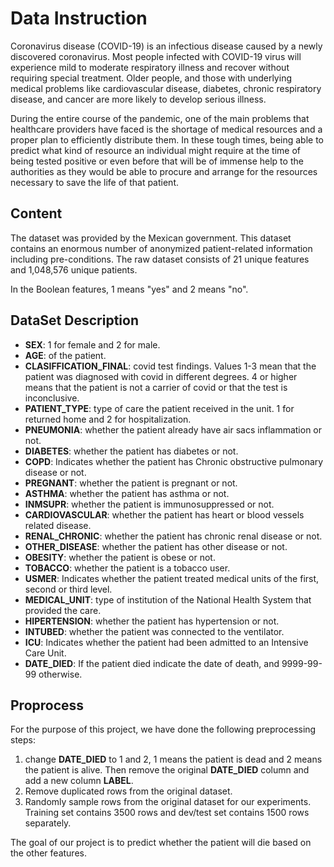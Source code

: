# Data Instruction
Coronavirus disease (COVID-19) is an infectious disease caused by a newly discovered coronavirus. Most people infected with COVID-19 virus will experience mild to moderate respiratory illness and recover without requiring special treatment. Older people, and those with underlying medical problems like cardiovascular disease, diabetes, chronic respiratory disease, and cancer are more likely to develop serious illness.

During the entire course of the pandemic, one of the main problems that healthcare providers have faced is the shortage of medical resources and a proper plan to efficiently distribute them. In these tough times, being able to predict what kind of resource an individual might require at the time of being tested positive or even before that will be of immense help to the authorities as they would be able to procure and arrange for the resources necessary to save the life of that patient.

## Content
The dataset was provided by the Mexican government. This dataset contains an enormous number of anonymized patient-related information including pre-conditions. The raw dataset consists of 21 unique features and 1,048,576 unique patients.

In the Boolean features, 1 means "yes" and 2 means "no". 

## DataSet Description

* **SEX**: 1 for female and 2 for male.
* **AGE**: of the patient.
* **CLASIFFICATION_FINAL**: covid test findings. Values 1-3 mean that the patient was diagnosed with covid in different degrees. 4 or higher means that the patient is not a carrier of covid or that the test is inconclusive.
* **PATIENT_TYPE**: type of care the patient received in the unit. 1 for returned home and 2 for hospitalization.
* **PNEUMONIA**: whether the patient already have air sacs inflammation or not.
* **DIABETES**: whether the patient has diabetes or not.
* **COPD**: Indicates whether the patient has Chronic obstructive pulmonary disease or not.
* **PREGNANT**: whether the patient is pregnant or not.
* **ASTHMA**: whether the patient has asthma or not.
* **INMSUPR**: whether the patient is immunosuppressed or not.
* **CARDIOVASCULAR**: whether the patient has heart or blood vessels related disease.
* **RENAL_CHRONIC**: whether the patient has chronic renal disease or not.
* **OTHER_DISEASE**: whether the patient has other disease or not.
* **OBESITY**: whether the patient is obese or not.
* **TOBACCO**: whether the patient is a tobacco user.
* **USMER**: Indicates whether the patient treated medical units of the first, second or third level.
* **MEDICAL_UNIT**: type of institution of the National Health System that provided the care.
* **HIPERTENSION**: whether the patient has hypertension or not.
* **INTUBED**: whether the patient was connected to the ventilator.
* **ICU**: Indicates whether the patient had been admitted to an Intensive Care Unit.
* **DATE_DIED**: If the patient died indicate the date of death, and 9999-99-99 otherwise.


## Proprocess

For the purpose of this project, we have done the following preprocessing steps:

1. change **DATE_DIED** to 1 and 2, 1 means the patient is dead and 2 means the patient is alive. Then remove the original **DATE_DIED** column and add a new column **LABEL**.
2. Remove duplicated rows from the original dataset.
3. Randomly sample rows from the original dataset for our experiments. Training set contains 3500 rows and dev/test set contains 1500 rows separately.

The goal of our project is to predict whether the patient will die based on the other features.
